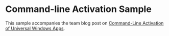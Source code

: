 # Command-line Activation Sample
This sample accompanies the team blog post on [Command-Line Activation of Universal Windows Apps](https://blogs.windows.com/buildingapps/2017/07/05/command-line-activation-universal-windows-apps/).
